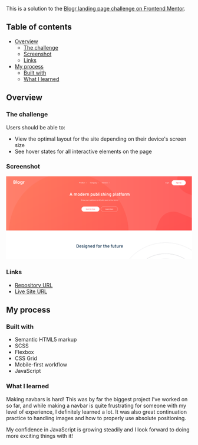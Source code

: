 This is a solution to the [Blogr landing page challenge on Frontend Mentor](https://www.frontendmentor.io/challenges/blogr-landing-page-EX2RLAApP).

## Table of contents

- [Overview](#overview)
  - [The challenge](#the-challenge)
  - [Screenshot](#screenshot)
  - [Links](#links)
- [My process](#my-process)
  - [Built with](#built-with)
  - [What I learned](#what-i-learned)

## Overview

### The challenge

Users should be able to:

- View the optimal layout for the site depending on their device's screen size
- See hover states for all interactive elements on the page

### Screenshot

![](./images/final-screenshot.png)

### Links

- [Repository URL](https://github.com/humbruno/blogr-landing)
- [Live Site URL](https://humbruno.github.io/blogr-landing/)

## My process

### Built with

- Semantic HTML5 markup
- SCSS
- Flexbox
- CSS Grid
- Mobile-first workflow
- JavaScript

### What I learned

Making navbars is hard! This was by far the biggest project I've worked on so far, and while making a navbar is quite frustrating for someone with my level of experience, I definitely learned a lot. It was also great continuation practice to handling images and how to properly use absolute positioning.

My confidence in JavaScript is growing steadily and I look forward to doing more exciting things with it!
